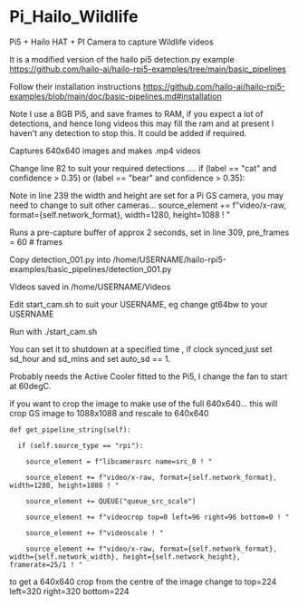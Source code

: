 # Pi_Hailo_Wildlife
Pi5 + Hailo HAT + PI Camera to capture Wildlife videos

It is a modified version of the hailo pi5 detection.py example https://github.com/hailo-ai/hailo-rpi5-examples/tree/main/basic_pipelines

Follow their installation instructions https://github.com/hailo-ai/hailo-rpi5-examples/blob/main/doc/basic-pipelines.md#installation

Note I use a 8GB Pi5, and save frames to RAM, if you expect a lot of detections, and hence long videos this may fill the ram and at present l haven't 
any detection to stop this. It could be added if required.

Captures 640x640 images and makes .mp4 videos

Change line 82 to suit your required detections .... if (label == "cat" and confidence > 0.35) or (label == "bear" and confidence > 0.35):

Note in line 239 the width and height are set for a Pi GS camera, you may need to change to suit other cameras... 
  source_element += f"video/x-raw, format={self.network_format}, width=1280, height=1088 ! "

Runs a pre-capture buffer of approx 2 seconds, set in line 309, pre_frames = 60 # frames

Copy detection_001.py into /home/USERNAME/hailo-rpi5-examples/basic_pipelines/detection_001.py

Videos saved in /home/USERNAME/Videos

Edit start_cam.sh to suit your USERNAME, eg change gt64bw to your USERNAME

Run with ./start_cam.sh

You can set it to shutdown at a specified time , if clock synced,just set sd_hour and sd_mins and set auto_sd == 1.

Probably needs the Active Cooler fitted to the Pi5, l change the fan to start at 60degC.

if you want to crop the image to make use of the full 640x640... this will crop GS image to 1088x1088 and rescale to 640x640

    def get_pipeline_string(self):

      if (self.source_type == "rpi"):

        source_element = f"libcamerasrc name=src_0 ! "

        source_element += f"video/x-raw, format={self.network_format}, width=1280, height=1088 ! "

        source_element += QUEUE("queue_src_scale")

        source_element += f"videocrop top=0 left=96 right=96 bottom=0 ! "

        source_element += f"videoscale ! "

        source_element += f"video/x-raw, format={self.network_format}, width={self.network_width}, height={self.network_height}, framerate=25/1 ! "

to get a 640x640 crop from the centre of the image change to top=224 left=320 right=320 bottom=224
